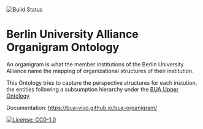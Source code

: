 ![Build Status](https://github.com/BUA-VIVO/bua-organigram/workflows/Docs/badge.svg)

# Berlin University Alliance Organigram Ontology

An organigram is what the member institutions of the Berlin University Alliance name the mapping
of organizational structures of their institution.

This Ontology tries to capture the perspective structures for each instution, the entities following a subsumption hierarchy under the [BUA Upper Ontology](https://github.com/BUA-VIVO/bua-upper-ontology)

Documentation: https://bua-vivo.github.io/bua-organigram/

[![License: CC0-1.0](https://licensebuttons.net/l/zero/1.0/80x15.png)](http://creativecommons.org/publicdomain/zero/1.0/)
